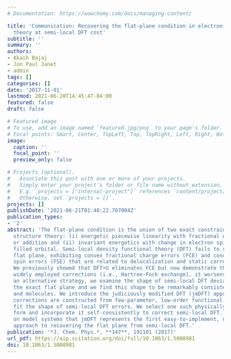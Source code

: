 ```yaml
---
# Documentation: https://wowchemy.com/docs/managing-content/

title: 'Communication: Recovering the flat-plane condition in electronic structure
  theory at semi-local DFT cost'
subtitle: ''
summary: ''
authors:
- Akash Bajaj
- Jon Paul Janet
- admin
tags: []
categories: []
date: '2017-11-01'
lastmod: 2021-06-20T14:45:47-04:00
featured: false
draft: false

# Featured image
# To use, add an image named `featured.jpg/png` to your page's folder.
# Focal points: Smart, Center, TopLeft, Top, TopRight, Left, Right, BottomLeft, Bottom, BottomRight.
image:
  caption: ''
  focal_point: ''
  preview_only: false

# Projects (optional).
#   Associate this post with one or more of your projects.
#   Simply enter your project's folder or file name without extension.
#   E.g. `projects = ["internal-project"]` references `content/project/deep-learning/index.md`.
#   Otherwise, set `projects = []`.
projects: []
publishDate: '2021-06-21T01:48:22.707004Z'
publication_types:
- '2'
abstract: 'The flat-plane condition is the union of two exact constraints in electronic
  structure theory: (i) energetic piecewise linearity with fractional electron removal
  or addition and (ii) invariant energetics with change in electron spin in a half
  filled orbital. Semi-local density functional theory (DFT) fails to recover the
  flat plane, exhibiting convex fractional charge errors (FCE) and concave fractional
  spin errors (FSE) that are related to delocalization and static correlation errors.
  We previously showed that DFT+U eliminates FCE but now demonstrate that, like other
  widely employed corrections (i.e., Hartree-Fock exchange), it worsens FSE. To find
  an alternative strategy, we examine the shape of semi-local DFT deviations from
  the exact flat plane and we find this shape to be remarkably consistent across ions
  and molecules. We introduce the judiciously modified DFT (jmDFT) approach, wherein
  corrections are constructed from few-parameter, low-order functional forms that
  fit the shape of semi-local DFT errors. We select one such physically intuitive
  form and incorporate it self-consistently to correct semi-local DFT. We demonstrate
  on model systems that jmDFT represents the first easy-to-implement, no-overhead
  approach to recovering the flat plane from semi-local DFT.'
publication: '*J. Chem. Phys.*, **147**, 191101 (2017)'
url_pdf: https://aip.scitation.org/doi/full/10.1063/1.5008981
doi: 10.1063/1.5008981
---
```

